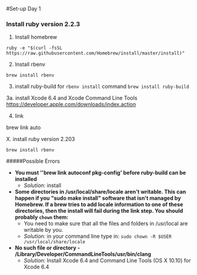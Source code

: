 #Set-up Day 1

### Install ruby version 2.2.3
1. Install homebrew 
```
ruby -e "$(curl -fsSL https://raw.githubusercontent.com/Homebrew/install/master/install)"

```

2. Install rbenv
```
brew install rbenv
```

3.  install ruby-build for `rbenv install` command
```brew install ruby-build```

3a. install Xcode 6.4 and Xcode Command Line Tools
https://developer.apple.com/downloads/index.action

4. link

brew link auto

X. install ruby version 2.203
```
brew install rbenv
```



#####Possible Errors
- **You must ''brew link autoconf pkg-config' before ruby-build can be installed**
  - *Solution:* install
- **Some directories in /usr/local/share/locale aren't writable.
This can happen if you "sudo make install" software that isn't managed
by Homebrew. If a brew tries to add locale information to one of these
directories, then the install will fail during the link step.
You should probably `chown` them:**
  - You need to make sure that all the files and folders in /usr/local are writable by you.
  - *Solution:* in your command line type in: `sudo chown -R $USER /usr/local/share/locale`
- **No such file or directory - /Library/Developer/CommandLineTools/usr/bin/clang** 
  - *Solution:* Install Xcode 6.4 and  Command Line Tools (OS X 10.10) for Xcode 6.4
